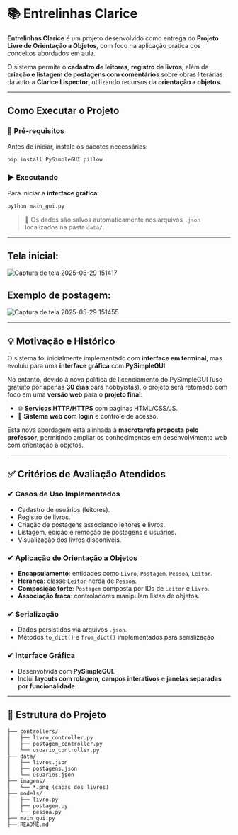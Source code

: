 # 📚 Entrelinhas Clarice

**Entrelinhas Clarice** é um projeto desenvolvido como entrega do **Projeto Livre de Orientação a Objetos**, com foco na aplicação prática dos conceitos abordados em aula.

O sistema permite o **cadastro de leitores**, **registro de livros**, além da **criação e listagem de postagens com comentários** sobre obras literárias da autora **Clarice Lispector**, utilizando recursos da **orientação a objetos**.

---

## Como Executar o Projeto

### 🔧 Pré-requisitos

Antes de iniciar, instale os pacotes necessários:

```bash
pip install PySimpleGUI pillow
```

### ▶️ Executando

Para iniciar a **interface gráfica**:

```bash
python main_gui.py
```

> 💾 Os dados são salvos automaticamente nos arquivos `.json` localizados na pasta `data/`.

---

## Tela inicial:

![Captura de tela 2025-05-29 151417](https://github.com/user-attachments/assets/cb2b5917-0376-4832-91fd-c9d431776452)

## Exemplo de postagem:

![Captura de tela 2025-05-29 151455](https://github.com/user-attachments/assets/510091e5-19ac-4a6c-a64c-681cfed78403)

---

## 💡 Motivação e Histórico

O sistema foi inicialmente implementado com **interface em terminal**, mas evoluiu para uma **interface gráfica** com **PySimpleGUI**.

No entanto, devido à nova política de licenciamento do PySimpleGUI (uso gratuito por apenas **30 dias** para hobbyistas), o projeto será retomado com foco em uma **versão web** para o **projeto final**:

- 🌐 **Serviços HTTP/HTTPS** com páginas HTML/CSS/JS.
- 🔐 **Sistema web com login** e controle de acesso.

Esta nova abordagem está alinhada à **macrotarefa proposta pelo professor**, permitindo ampliar os conhecimentos em desenvolvimento web com orientação a objetos.

---

## ✅ Critérios de Avaliação Atendidos

### ✔ Casos de Uso Implementados

- Cadastro de usuários (leitores).
- Registro de livros.
- Criação de postagens associando leitores e livros.
- Listagem, edição e remoção de postagens e usuários.
- Visualização dos livros disponíveis.

### ✔ Aplicação de Orientação a Objetos

- **Encapsulamento**: entidades como `Livro`, `Postagem`, `Pessoa`, `Leitor`.
- **Herança**: classe `Leitor` herda de `Pessoa`.
- **Composição forte**: `Postagem` composta por IDs de `Leitor` e `Livro`.
- **Associação fraca**: controladores manipulam listas de objetos.

### ✔ Serialização

- Dados persistidos via arquivos `.json`.
- Métodos `to_dict()` e `from_dict()` implementados para serialização.

### ✔ Interface Gráfica

- Desenvolvida com **PySimpleGUI**.
- Inclui **layouts com rolagem**, **campos interativos** e **janelas separadas por funcionalidade**.

---

## 📁 Estrutura do Projeto

```plaintext
├── controllers/
│   ├── livro_controller.py
│   ├── postagem_controller.py
│   └── usuario_controller.py
├── data/
│   ├── livros.json
│   ├── postagens.json
│   └── usuarios.json
├── imagens/
│   └── *.png (capas dos livros)
├── models/
│   ├── livro.py
│   ├── postagem.py
│   └── pessoa.py
├── main_gui.py
├── README.md
```
